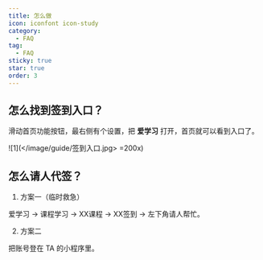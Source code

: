 ```yaml
---
title: 怎么做
icon: iconfont icon-study
category:
  - FAQ
tag:
  - FAQ
sticky: true
star: true
order: 3
---
```


## 怎么找到签到入口？

滑动首页功能按钮，最右侧有个设置，把 **爱学习** 打开，首页就可以看到入口了。

![1](</image/guide/签到入口.jpg> =200x)

## 怎么请人代签？

1. 方案一（临时救急）

爱学习 -> 课程学习 -> XX课程 -> XX签到 -> 左下角请人帮忙。

2. 方案二

把账号登在 TA 的小程序里。